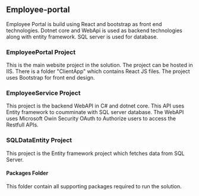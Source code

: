 ## Employee-portal
Employee Portal is build using React and bootstrap as front end technologies.
Dotnet core and WebApi is used as backend technologies along with entity framework. SQL server is used for database.

### EmployeePortal Project
This is the main website project in the solution. The project can be hosted in IIS. There is a folder "ClientApp" which contains React JS files.
The project uses Bootstrap for front end design.

### EmployeeService Project
This project is the backend WebAPI in C# and dotnet core. This API uses Entity framework to coumminate with SQL server database.
The WebAPI uses Microsoft Owin Security OAuth to Authorize users to access the Restfull APIs. 

### SQLDataEntity Project
This project is the Entity framework project which fetches data from SQL Server.

#### Packages Folder 
This folder contain all supporting packages required to run the solution.

